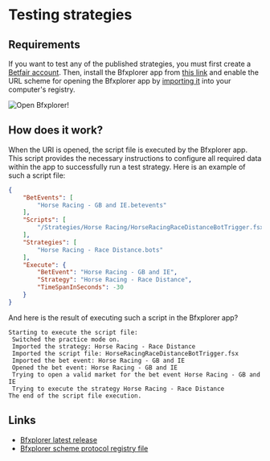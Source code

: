 # Testing strategies

## Requirements

If you want to test any of the published strategies, you must first create a [Betfair account](https://register.betfair.com/account/registration). Then, install the Bfxplorer app from [this link](https://drive.google.com/file/d/1_Ta7K3Spv9WoPV_m5GLzQvJm9x8GqN_J/view?usp=sharing) and enable the URL scheme for opening the Bfxplorer app by [importing it](blob:https://github.com/ede2902b-26b3-454a-baed-e42d09f87c25) into your computer's registry.

![Open Bfxplorer!](/docs/images/OpenBfxplorerURI.png "Open Bfxplorer")

## How does it work?

When the URI is opened, the script file is executed by the Bfxplorer app. This script provides the necessary instructions to configure all required data within the app to successfully run a test strategy.
Here is an example of such a script file:

```json
{
    "BetEvents": [
        "Horse Racing - GB and IE.betevents"
    ],
    "Scripts": [
        "/Strategies/Horse Racing/HorseRacingRaceDistanceBotTrigger.fsx"
    ],
    "Strategies": [
        "Horse Racing - Race Distance.bots"
    ],
    "Execute": {
        "BetEvent": "Horse Racing - GB and IE",
        "Strategy": "Horse Racing - Race Distance",
        "TimeSpanInSeconds": -30
    }
}
```

And here is the result of executing such a script in the Bfxplorer app?

```
Starting to execute the script file:
 Switched the practice mode on.
 Imported the strategy: Horse Racing - Race Distance
 Imported the script file: HorseRacingRaceDistanceBotTrigger.fsx
 Imported the bet event: Horse Racing - GB and IE
 Opened the bet event: Horse Racing - GB and IE
 Trying to open a valid market for the bet event Horse Racing - GB and IE
 Trying to execute the strategy Horse Racing - Race Distance
The end of the script file execution.
```

## Links

* [Bfxplorer latest release](http://Bfxplorer.net/Community/BlogContent/596#Bfxplorer%202025%20Preview)
* [Bfxplorer scheme protocol registry file](/data/BfxplorerSchemeProtocol.reg)
